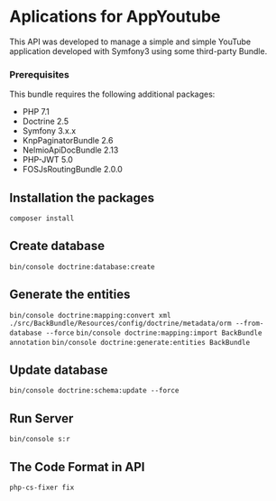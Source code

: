 Aplications for AppYoutube
==========================
This API was developed to manage a simple and simple YouTube application developed with Symfony3 using some third-party Bundle.

### Prerequisites

This bundle requires the following additional packages:

* PHP 7.1
* Doctrine 2.5
* Symfony 3.x.x
* KnpPaginatorBundle 2.6
* NelmioApiDocBundle 2.13
* PHP-JWT 5.0
* FOSJsRoutingBundle 2.0.0



## Installation the packages 
`composer install`

## Create database
`bin/console doctrine:database:create`

## Generate the entities
`bin/console doctrine:mapping:convert xml ./src/BackBundle/Resources/config/doctrine/metadata/orm --from-database --force`
`bin/console doctrine:mapping:import BackBundle annotation`
`bin/console doctrine:generate:entities BackBundle`

## Update database
`bin/console doctrine:schema:update --force`

## Run Server
`bin/console s:r`

## The Code Format in API
`php-cs-fixer fix`
